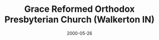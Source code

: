 ---
date: &id001 2000-05-26
end_date: null
location:
  address: 700 Van Buren Street
  city: Walkerton
  state: IN
minister:
- end: 2012-01-01
  name: Glenn Jerrell
  start: 2000-01-01
  type: pastor
- end: null
  name: Matthew W.C. Barker
  start: 2012-01-01
  type: pastor
ministers:
- Glenn Jerrell
- Matthew W.C. Barker
name: Grace Reformed Orthodox Presbyterian Church
names:
- end: null
  name: Grace Reformed Orthodox Presbyterian Church
  start: 2000-05-26
origination_date: *id001
raw_data: "IN    Walkerton\n\nGrace Reformed Orthodox Presbyterian Church  (May\
  \ 26, 2000\u2013 )\n700 Van Buren Street\nPastors: Glenn Jerrell, 2000\u20132012\n\
  Matthew W.C. Barker, 2012"
received_from: MISSING
states:
- IN
status:
  active: true
  end_date: null
  reason: null
  received_from: null
  withdrawal_to: null
title: Grace Reformed Orthodox Presbyterian Church (Walkerton IN)

---